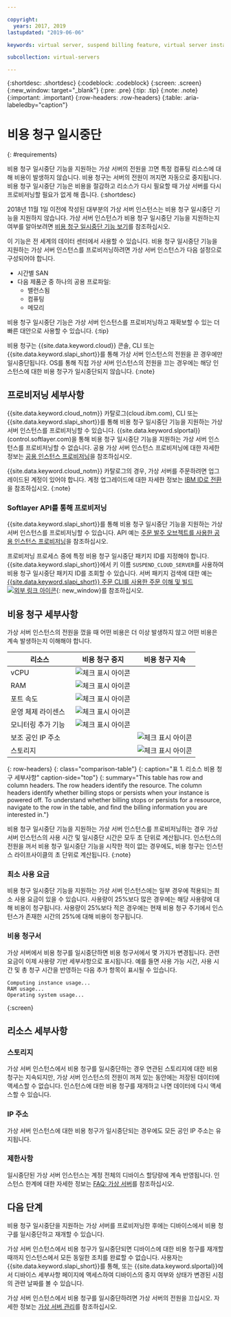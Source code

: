 ```yaml
---

copyright:
  years: 2017, 2019
lastupdated: "2019-06-06"

keywords: virtual server, suspend billing feature, virtual server instances, suspend billing

subcollection: virtual-servers

---
```


{:shortdesc: .shortdesc}
{:codeblock: .codeblock}
{:screen: .screen}
{:new_window: target="_blank"}
{:pre: .pre}
{:tip: .tip}
{:note: .note}
{:important: .important}
{:row-headers: .row-headers}
{:table: .aria-labeledby="caption"}

# 비용 청구 일시중단
{: #requirements}

비용 청구 일시중단 기능을 지원하는 가상 서버의 전원을 끄면 특정 컴퓨팅 리소스에 대해 비용이 발생하지 않습니다. 비용 청구는 서버의 전원이 꺼지면 자동으로 중지됩니다. 비용 청구 일시중단 기능은 비용을 절감하고 리소스가 다시 필요할 때 가상 서버를 다시 프로비저닝할 필요가 없게 해 줍니다.
{:shortdesc}

2018년 11월 1일 이전에 작성된 대부분의 가상 서버 인스턴스는 비용 청구 일시중단 기능을 지원하지 않습니다. 가상 서버 인스턴스가 비용 청구 일시중단 기능을 지원하는지 여부를 알아보려면 [비용 청구 일시중단 기능 보기](/docs/vsi?topic=virtual-servers-viewing-suspend-billing-feature)를 참조하십시오.

이 기능은 전 세계의 데이터 센터에서 사용할 수 있습니다. 비용 청구 일시중단 기능을 지원하는 가상 서버 인스턴스를 프로비저닝하려면 가상 서버 인스턴스가 다음 설정으로 구성되어야 합니다.

* 시간별 SAN
* 다음 제품군 중 하나의 공용 프로파일:
  * 밸런스됨
  * 컴퓨팅
  * 메모리

비용 청구 일시중단 기능은 가상 서버 인스턴스를 프로비저닝하고 재확보할 수 있는 더 빠른 대안으로 사용할 수 있습니다.
{:tip}

비용 청구는 {{site.data.keyword.cloud}} 콘솔, CLI 또는 {{site.data.keyword.slapi_short}}를 통해 가상 서버 인스턴스의 전원을 끈 경우에만 일시중단됩니다. OS를 통해 직접 가상 서버 인스턴스의 전원을 끄는 경우에는 해당 인스턴스에 대한 비용 청구가 일시중단되지 않습니다.
{:note}

## 프로비저닝 세부사항

{{site.data.keyword.cloud_notm}} 카탈로그(cloud.ibm.com), CLI 또는 {{site.data.keyword.slapi_short}}를 통해 비용 청구 일시중단 기능을 지원하는 가상 서버 인스턴스를 프로비저닝할 수 있습니다. {{site.data.keyword.slportal}}(control.softlayer.com)을 통해 비용 청구 일시중단 기능을 지원하는 가상 서버 인스턴스를 프로비저닝할 수 없습니다. 공용 가상 서버 인스턴스 프로비저닝에 대한 자세한 정보는 [공용 인스턴스 프로비저닝](/docs/vsi?topic=virtual-servers-ordering-vs-public#ordering-vs-public)을 참조하십시오.

{{site.data.keyword.cloud_notm}} 카탈로그의 경우, 가상 서버를 주문하려면 업그레이드된 계정이 있어야 합니다. 계정 업그레이드에 대한 자세한 정보는 [IBM ID로 전환](/docs/account?topic=account-unifyingaccounts#unifyingaccounts)을 참조하십시오.
{:note}

### Softlayer API를 통해 프로비저닝
{{site.data.keyword.slapi_short}}를 통해 비용 청구 일시중단 기능을 지원하는 가상 서버 인스턴스를 프로비저닝할 수 있습니다. API 예는 [주문 발주 오브젝트를 사용한 공용 인스턴스 프로비저닝](/docs/vsi?topic=virtual-servers-api-rest-public#provisioning-a-public-instance-using-place-order-object)을 참조하십시오.

프로비저닝 프로세스 중에 특정 비용 청구 일시중단 패키지 ID를 지정해야 합니다. {{site.data.keyword.slapi_short}}에서 키 이름 `SUSPEND_CLOUD_SERVER`를 사용하여 비용 청구 일시중단 패키지 ID를 조회할 수 있습니다. 서버 패키지 검색에 대한 예는 [{{site.data.keyword.slapi_short}} 주문 CLI를 사용한 주문 이해 및 빌드 ![외부 링크 아이콘](../icons/launch-glyph.svg "외부 링크 아이콘")](https://softlayer.github.io/article/understanding-ordering/){: new_window}를 참조하십시오.

## 비용 청구 세부사항

가상 서버 인스턴스의 전원을 껐을 때 어떤 비용은 더 이상 발생하지 않고 어떤 비용은 계속 발생하는지 이해해야 합니다.

| 리소스                      | 비용 청구 중지   | 비용 청구 지속 |
| ----------------------------- | ----------------- | ---------------- |
| vCPU                          | ![체크 표시 아이콘](../../icons/checkmark-icon.svg) |                  |
| RAM                           | ![체크 표시 아이콘](../../icons/checkmark-icon.svg) |                  |
| 포트 속도                    | ![체크 표시 아이콘](../../icons/checkmark-icon.svg) |                  |
| 운영 체제 라이센스     | ![체크 표시 아이콘](../../icons/checkmark-icon.svg) |                  |
| 모니터링 추가 기능             | ![체크 표시 아이콘](../../icons/checkmark-icon.svg) |                  |
| 보조 공인 IP 주소 |                   | ![체크 표시 아이콘](../../icons/checkmark-icon.svg) |
| 스토리지                       |                   | ![체크 표시 아이콘](../../icons/checkmark-icon.svg) |
{: row-headers}
{: class="comparison-table"}
{: caption="표 1. 리소스 비용 청구 세부사항" caption-side="top"}
{: summary="This table has row and column headers. The row headers identify the resource. The column headers identify whether billing stops or persists when your instance is powered off. To understand whether billing stops or persists for a resource, navigate to the row in the table, and find the billing information you are interested in."}  

비용 청구 일시중단 기능을 지원하는 가상 서버 인스턴스를 프로비저닝하는 경우 가상 서버 인스턴스의 사용 시간 및 일시중단 시간은 모두 초 단위로 계산됩니다. 인스턴스의 전원을 꺼서 비용 청구 일시중단 기능을 시작한 적이 없는 경우에도, 비용 청구는 인스턴스 라이프사이클의 초 단위로 계산됩니다.
{:note}

### 최소 사용 요금
비용 청구 일시중단 기능을 지원하는 가상 서버 인스턴스에는 일부 경우에 적용되는 최소 사용 요금이 있을 수 있습니다. 사용량이 25%보다 많은 경우에는 해당 사용량에 대해 비용이 청구됩니다. 사용량이 25%보다 적은 경우에는 현재 비용 청구 주기에서 인스턴스가 존재한 시간의 25%에 대해 비용이 청구됩니다.

### 비용 청구서
가상 서버에서 비용 청구를 일시중단하면 비용 청구서에서 몇 가지가 변경됩니다. 관련 요금이 이제 사용량 기반 세부사항으로 표시됩니다. 예를 들면 사용 가능 시간, 사용 시간 및 총 청구 시간을 반영하는 다음 추가 항목이 표시될 수 있습니다.

```
Computing instance usage...
RAM usage...
Operating system usage...
```
{:screen}

## 리소스 세부사항

### 스토리지

가상 서버 인스턴스에서 비용 청구를 일시중단하는 경우 연관된 스토리지에 대한 비용 청구는 지속되지만, 가상 서버 인스턴스의 전원이 꺼져 있는 동안에는 저장된 데이터에 액세스할 수 없습니다. 인스턴스에 대한 비용 청구를 재개하고 나면 데이터에 다시 액세스할 수 있습니다.

### IP 주소

가상 서버 인스턴스에 대한 비용 청구가 일시중단되는 경우에도 모든 공인 IP 주소는 유지됩니다.

### 제한사항

일시중단된 가상 서버 인스턴스는 계정 전체의 디바이스 할당량에 계속 반영됩니다. 인스턴스 한계에 대한 자세한 정보는 [FAQ: 가상 서버](/docs/vsi?topic=virtual-servers-faqs-virtual-servers#concurrent)를 참조하십시오.

## 다음 단계
비용 청구 일시중단을 지원하는 가상 서버를 프로비저닝한 후에는 디바이스에서 비용 청구를 일시중단하고 재개할 수 있습니다.

가상 서버 인스턴스에서 비용 청구가 일시중단되면 디바이스에 대한 비용 청구를 재개할 때까지 인스턴스에서 모든 동일한 조치를 완료할 수 없습니다. 사용자는 {{site.data.keyword.slapi_short}}를 통해, 또는 {{site.data.keyword.slportal}}에서 디바이스 세부사항 페이지에 액세스하여 디바이스의 중지 여부와 상태가 변경된 시점의 관련 날짜를 볼 수 있습니다.

가상 서버 인스턴스에서 비용 청구를 일시중단하려면 가상 서버의 전원을 끄십시오. 자세한 정보는 [가상 서버 관리](/docs/vsi?topic=virtual-servers-managing-virtual-servers)를 참조하십시오.
